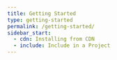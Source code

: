 ```yaml
---
title: Getting Started
type: getting-started
permalink: /getting-started/
sidebar_start:
  - cdn: Installing from CDN
  - include: Include in a Project
---
```


